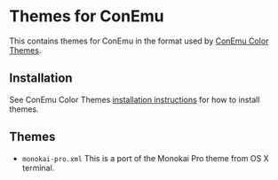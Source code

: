 # Themes for ConEmu

This contains themes for ConEmu in the format used by [ConEmu Color Themes](https://github.com/joonro/ConEmu-Color-Themes).

## Installation

See ConEmu Color Themes [installation instructions](https://github.com/joonro/ConEmu-Color-Themes#how-to-install) for how to install themes.

## Themes

 - `monokai-pro.xml` This is a port of the Monokai Pro theme from OS X terminal.